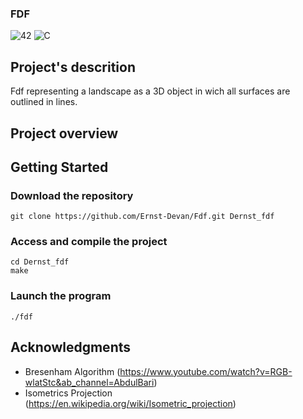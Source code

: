 ### FDF
![42](https://img.shields.io/badge/-42-black?style=for-the-badge&logo=42&logoColor=white) ![C](https://img.shields.io/badge/c-%2300599C.svg?style=for-the-badge&logo=c&logoColor=white)

## Project's descrition
Fdf representing a landscape as a 3D object in wich all surfaces are outlined in lines.

## Project overview

## Getting Started
### Download the repository
```
git clone https://github.com/Ernst-Devan/Fdf.git Dernst_fdf
```
### Access and compile the project
```
cd Dernst_fdf
make
```
### Launch the program
```
./fdf
```
## Acknowledgments

- Bresenham Algorithm (https://www.youtube.com/watch?v=RGB-wlatStc&ab_channel=AbdulBari)
- Isometrics Projection (https://en.wikipedia.org/wiki/Isometric_projection)
